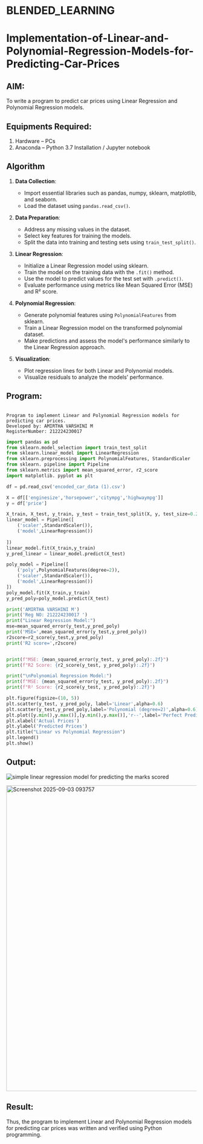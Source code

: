 # BLENDED_LEARNING
# Implementation-of-Linear-and-Polynomial-Regression-Models-for-Predicting-Car-Prices

## AIM:
To write a program to predict car prices using Linear Regression and Polynomial Regression models.

## Equipments Required:
1. Hardware – PCs
2. Anaconda – Python 3.7 Installation / Jupyter notebook

## Algorithm
1. **Data Collection**:  
   - Import essential libraries such as pandas, numpy, sklearn, matplotlib, and seaborn.  
   - Load the dataset using `pandas.read_csv()`.  

2. **Data Preparation**:  
   - Address any missing values in the dataset.  
   - Select key features for training the models.  
   - Split the data into training and testing sets using `train_test_split()`.  

3. **Linear Regression**:  
   - Initialize a Linear Regression model using sklearn.  
   - Train the model on the training data with the `.fit()` method.  
   - Use the model to predict values for the test set with `.predict()`.  
   - Evaluate performance using metrics like Mean Squared Error (MSE) and R² score.  

4. **Polynomial Regression**:  
   - Generate polynomial features using `PolynomialFeatures` from sklearn.  
   - Train a Linear Regression model on the transformed polynomial dataset.  
   - Make predictions and assess the model's performance similarly to the Linear Regression approach.  

5. **Visualization**:  
   - Plot regression lines for both Linear and Polynomial models.  
   - Visualize residuals to analyze the models' performance.  


## Program:
```

Program to implement Linear and Polynomial Regression models for predicting car prices.
Developed by: AMIRTHA VARSHINI M
RegisterNumber: 212224230017

```
```python
import pandas as pd
from sklearn.model_selection import train_test_split
from sklearn.linear_model import LinearRegression
from sklearn.preprocessing import PolynomialFeatures, StandardScaler
from sklearn. pipeline import Pipeline
from sklearn.metrics import mean_squared_error, r2_score
import matplotlib. pyplot as plt
```

```python
df = pd.read_csv('encoded_car_data (1).csv')
```

```python
X = df[['enginesize','horsepower','citympg','highwaympg']]
y = df['price']
```

```python
X_train, X_test, y_train, y_test = train_test_split(X, y, test_size=0.2, random_state=42)
linear_model = Pipeline([
    ('scaler',StandardScaler()),
    ('model',LinearRegression())
    
])
linear_model.fit(X_train,y_train)
y_pred_linear = linear_model.predict(X_test)
```

```python
poly_model = Pipeline([
    ('poly',PolynomialFeatures(degree=2)),
    ('scaler',StandardScaler()),
    ('model',LinearRegression())
])
poly_model.fit(X_train,y_train)
y_pred_poly=poly_model.predict(X_test)
```

```python
print('AMIRTHA VARSHINI M')
print('Reg NO: 212224230017 ')
print("Linear Regression Model:")
mse=mean_squared_error(y_test,y_pred_poly)
print('MSE=',mean_squared_error(y_test,y_pred_poly))
r2score=r2_score(y_test,y_pred_poly)
print('R2 score=',r2score)


print(f"MSE: {mean_squared_error(y_test, y_pred_poly):.2f}")
print(f"R2 Score: {r2_score(y_test, y_pred_poly):.2f}")

print("\nPolynomial Regression Model:")
print(f"MSE: {mean_squared_error(y_test, y_pred_poly):.2f}")
print(f"R² Score: {r2_score(y_test, y_pred_poly):.2f}")

plt.figure(figsize=(10, 5))
plt.scatter(y_test, y_pred_poly, label='Linear',alpha=0.6)
plt.scatter(y_test,y_pred_poly,label='Polynomial (degree=2)',alpha=0.6)
plt.plot([y.min(),y.max()],[y.min(),y.max()],'r--',label='Perfect Predicton')
plt.xlabel('Actual Prices')
plt.ylabel('Predicted Prices')
plt.title("Linear vs Polynomial Regression")
plt.legend()
plt.show()
```

## Output:
![simple linear regression model for predicting the marks scored](sam.png)

<img width="1494" height="807" alt="Screenshot 2025-09-03 093757" src="https://github.com/user-attachments/assets/275ec55d-5760-4ece-9bca-64992b717f39" />


## Result:
Thus, the program to implement Linear and Polynomial Regression models for predicting car prices was written and verified using Python programming.
